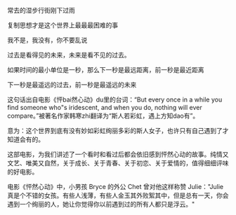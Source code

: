常去的湿步行街刚下过雨



复制思想才是这个世界上最最最困难的事



我不是，我没有，你不要乱说



过去是看得见的未来，未来是看不见的过去。

如果时间的最小单位是一秒，那么下一秒是最远距离，前一秒是最近距离

下一秒是最遥远的过去，前一秒是最遥远的未来











这句话出自电影《怦bai然心动》du里的台词：“But every once in a while you find someone who"s iridescent, and when you do, nothing will ever compare。”被著名作家韩寒zhi翻译为“斯人若彩虹，遇上方知dao有”。

意为：这个世界到底有没有妙如彩虹绚丽多彩的斯人女子，也许只有自己遇到了才知道会有的。

这部电影，为我们讲述了一个看时和看过后都会依旧感到怦然心动的故事。纯情又文艺、唯美又自然，关于成长、关于青春、关于初恋、关于爱情的，值得细细评味的好电影。

电影《怦然心动》中，小男孩 Bryce 的外公 Chet 曾对他这样称赞 Julie："Julie 真是个不错的女孩。有些人浅薄，有些人金玉其外败絮其中，但是总有一天，你会遇到一个绚丽的人，她让你觉得你以前遇到过的所有人都只是浮云。"



